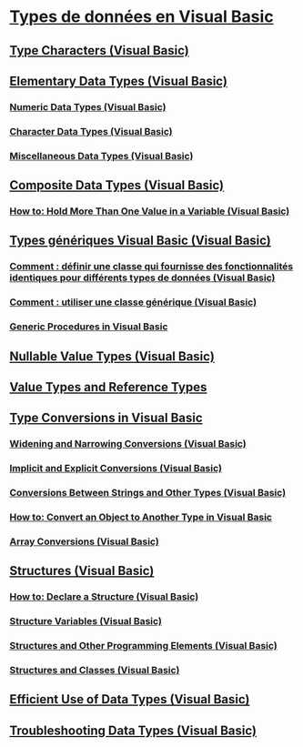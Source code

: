 # [Types de données en Visual Basic](index.md)
## [Type Characters (Visual Basic)](type-characters.md)
## [Elementary Data Types (Visual Basic)](elementary-data-types.md)
### [Numeric Data Types (Visual Basic)](numeric-data-types.md)
### [Character Data Types (Visual Basic)](character-data-types.md)
### [Miscellaneous Data Types (Visual Basic)](miscellaneous-data-types.md)
## [Composite Data Types (Visual Basic)](composite-data-types.md)
### [How to: Hold More Than One Value in a Variable (Visual Basic)](how-to-hold-more-than-one-value-in-a-variable.md)
## [Types génériques Visual Basic (Visual Basic)](generic-types.md)
### [Comment : définir une classe qui fournisse des fonctionnalités identiques pour différents types de données (Visual Basic)](how-to-define-a-class-that-can-provide-identical-functionality.md)
### [Comment : utiliser une classe générique (Visual Basic)](how-to-use-a-generic-class.md)
### [Generic Procedures in Visual Basic](generic-procedures.md)
## [Nullable Value Types (Visual Basic)](nullable-value-types.md)
## [Value Types and Reference Types](value-types-and-reference-types.md)
## [Type Conversions in Visual Basic](type-conversions.md)
### [Widening and Narrowing Conversions (Visual Basic)](widening-and-narrowing-conversions.md)
### [Implicit and Explicit Conversions (Visual Basic)](implicit-and-explicit-conversions.md)
### [Conversions Between Strings and Other Types (Visual Basic)](conversions-between-strings-and-other-types.md)
### [How to: Convert an Object to Another Type in Visual Basic](how-to-convert-an-object-to-another-type.md)
### [Array Conversions (Visual Basic)](array-conversions.md)
## [Structures (Visual Basic)](structures.md)
### [How to: Declare a Structure (Visual Basic)](how-to-declare-a-structure.md)
### [Structure Variables (Visual Basic)](structure-variables.md)
### [Structures and Other Programming Elements (Visual Basic)](structures-and-other-programming-elements.md)
### [Structures and Classes (Visual Basic)](structures-and-classes.md)
## [Efficient Use of Data Types (Visual Basic)](efficient-use-of-data-types.md)
## [Troubleshooting Data Types (Visual Basic)](troubleshooting-data-types.md)
